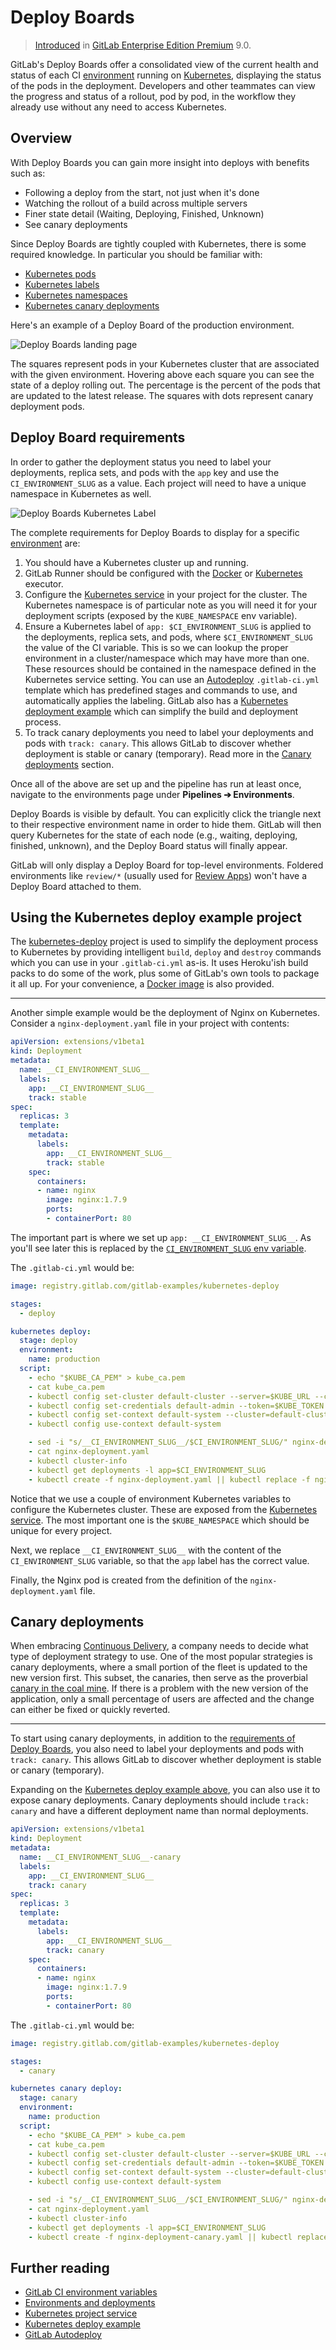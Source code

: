 # Deploy Boards

> [Introduced][ce-1589] in [GitLab Enterprise Edition Premium][ee] 9.0.

GitLab's Deploy Boards offer a consolidated view of the current health and
status of each CI [environment] running on [Kubernetes], displaying the status
of the pods in the deployment. Developers and other teammates can view the
progress and status of a rollout, pod by pod, in the workflow they already use
without any need to access Kubernetes.

## Overview

With Deploy Boards you can gain more insight into deploys with benefits such as:

- Following a deploy from the start, not just when it's done
- Watching the rollout of a build across multiple servers
- Finer state detail (Waiting, Deploying, Finished, Unknown)
- See canary deployments

Since Deploy Boards are tightly coupled with Kubernetes, there is some required
knowledge. In particular you should be familiar with:

- [Kubernetes pods](https://kubernetes.io/docs/user-guide/pods)
- [Kubernetes labels](https://kubernetes.io/docs/concepts/overview/working-with-objects/labels/)
- [Kubernetes namespaces](https://kubernetes.io/docs/user-guide/namespaces/)
- [Kubernetes canary deployments](https://kubernetes.io/docs/concepts/cluster-administration/manage-deployment/#canary-deployments)

Here's an example of a Deploy Board of the production environment.

![Deploy Boards landing page](img/deploy_boards_landing_page.png)

The squares represent pods in your Kubernetes cluster that are associated with
the given environment. Hovering above each square you can see the state of a
deploy rolling out. The percentage is the percent of the pods that are updated
to the latest release. The squares with dots represent canary deployment pods.

## Deploy Board requirements

In order to gather the deployment status you need to label your deployments,
replica sets, and pods with the `app` key and use the `CI_ENVIRONMENT_SLUG` as
a value. Each project will need to have a unique namespace in Kubernetes as well.

![Deploy Boards Kubernetes Label](img/deploy_boards_kubernetes_label.png)

The complete requirements for Deploy Boards to display for a specific [environment] are:

1. You should have a Kubernetes cluster up and running.
1. GitLab Runner should be configured with the [Docker][docker-exec] or
   [Kubernetes][kube-exec] executor.
1. Configure the [Kubernetes service][kube-service] in your project for the
   cluster. The Kubernetes namespace is of particular note as you will need it
   for your deployment scripts (exposed by the `KUBE_NAMESPACE` env variable).
1. Ensure a Kubernetes label of `app: $CI_ENVIRONMENT_SLUG` is applied to the
   deployments, replica sets, and pods, where `$CI_ENVIRONMENT_SLUG` the value
   of the CI variable. This is so we can lookup the proper environment in a
   cluster/namespace which may have more than one. These resources should be
   contained in the namespace defined in the Kubernetes service setting.
   You can use an [Autodeploy] `.gitlab-ci.yml` template which has predefined
   stages and commands to use, and automatically applies the labeling. GitLab
   also has a [Kubernetes deployment example](#using-the-kubernetes-deploy-example-project)
   which can simplify the build and deployment process.
1. To track canary deployments you need to label your deployments and pods
   with `track: canary`. This allows GitLab to discover whether deployment
   is stable or canary (temporary). Read more in the [Canary deployments](#canary-deployments)
   section.

Once all of the above are set up and the pipeline has run at least once,
navigate to the environments page under **Pipelines ➔ Environments**.

Deploy Boards is visible by default. You can explicitly click
the triangle next to their respective environment name in order to hide them.
GitLab will then query Kubernetes for the state of each node (e.g., waiting,
deploying, finished, unknown), and the Deploy Board status will finally appear.

GitLab will only display a Deploy Board for top-level environments. Foldered
environments like `review/*` (usually used for [Review Apps]) won't have a
Deploy Board attached to them.

## Using the Kubernetes deploy example project

The [kubernetes-deploy][kube-deploy] project is used to simplify the deployment
process to Kubernetes by providing intelligent `build`, `deploy` and `destroy`
commands which you can use in your `.gitlab-ci.yml` as-is. It uses Heroku'ish
build packs to do some of the work, plus some of GitLab's own tools to package
it all up. For your convenience, a [Docker image][kube-image] is also provided.

---

Another simple example would be the deployment of Nginx on Kubernetes.
Consider a `nginx-deployment.yaml` file in your project with contents:

```yaml
apiVersion: extensions/v1beta1
kind: Deployment
metadata:
  name: __CI_ENVIRONMENT_SLUG__
  labels:
    app: __CI_ENVIRONMENT_SLUG__
    track: stable
spec:
  replicas: 3
  template:
    metadata:
      labels:
        app: __CI_ENVIRONMENT_SLUG__
        track: stable
    spec:
      containers:
      - name: nginx
        image: nginx:1.7.9
        ports:
        - containerPort: 80
```

The important part is where we set up `app: __CI_ENVIRONMENT_SLUG__`. As you'll
see later this is replaced by the [`CI_ENVIRONMENT_SLUG` env variable][variables].

The `.gitlab-ci.yml` would be:

```yaml
image: registry.gitlab.com/gitlab-examples/kubernetes-deploy

stages:
  - deploy

kubernetes deploy:
  stage: deploy
  environment:
    name: production
  script:
    - echo "$KUBE_CA_PEM" > kube_ca.pem
    - cat kube_ca.pem
    - kubectl config set-cluster default-cluster --server=$KUBE_URL --certificate-authority="$(pwd)/kube_ca.pem"
    - kubectl config set-credentials default-admin --token=$KUBE_TOKEN
    - kubectl config set-context default-system --cluster=default-cluster --user=default-admin --namespace $KUBE_NAMESPACE
    - kubectl config use-context default-system

    - sed -i "s/__CI_ENVIRONMENT_SLUG__/$CI_ENVIRONMENT_SLUG/" nginx-deployment.yaml
    - cat nginx-deployment.yaml
    - kubectl cluster-info
    - kubectl get deployments -l app=$CI_ENVIRONMENT_SLUG
    - kubectl create -f nginx-deployment.yaml || kubectl replace -f nginx-deployment.yaml
```

Notice that we use a couple of environment Kubernetes variables to configure
the Kubernetes cluster. These are exposed from the
[Kubernetes service](integrations/kubernetes.md#deployment-variables).
The most important one is the `$KUBE_NAMESPACE` which should be unique for
every project.

Next, we replace `__CI_ENVIRONMENT_SLUG__` with the content of the
`CI_ENVIRONMENT_SLUG` variable, so that the `app` label has the correct value.

Finally, the Nginx pod is created from the definition of the
`nginx-deployment.yaml` file.

## Canary deployments

When embracing [Continuous Delivery](https://en.wikipedia.org/wiki/Continuous_delivery),
a company needs to decide what type of deployment strategy to use. One of the
most popular strategies is canary deployments, where a small portion of the fleet
is updated to the new version first. This subset, the canaries, then serve as
the proverbial [canary in the coal mine](https://en.wiktionary.org/wiki/canary_in_a_coal_mine).
If there is a problem with the new version of the application, only a small
percentage of users are affected and the change can either be fixed or quickly
reverted.

---

To start using canary deployments, in addition to the
[requirements of Deploy Boards](#deploy-boards-requirements), you also need
to label your deployments and pods with `track: canary`. This allows GitLab to
discover whether deployment is stable or canary (temporary).

Expanding on the [Kubernetes deploy example above](#using-the-kubernetes-deploy-example-project),
you can also use it to expose canary deployments. Canary deployments should
include `track: canary` and have a different deployment name than normal
deployments.

```yaml
apiVersion: extensions/v1beta1
kind: Deployment
metadata:
  name: __CI_ENVIRONMENT_SLUG__-canary
  labels:
    app: __CI_ENVIRONMENT_SLUG__
    track: canary
spec:
  replicas: 3
  template:
    metadata:
      labels:
        app: __CI_ENVIRONMENT_SLUG__
        track: canary
    spec:
      containers:
      - name: nginx
        image: nginx:1.7.9
        ports:
        - containerPort: 80
```

The `.gitlab-ci.yml` would be:

```yaml
image: registry.gitlab.com/gitlab-examples/kubernetes-deploy

stages:
  - canary

kubernetes canary deploy:
  stage: canary
  environment:
    name: production
  script:
    - echo "$KUBE_CA_PEM" > kube_ca.pem
    - cat kube_ca.pem
    - kubectl config set-cluster default-cluster --server=$KUBE_URL --certificate-authority="$(pwd)/kube_ca.pem"
    - kubectl config set-credentials default-admin --token=$KUBE_TOKEN
    - kubectl config set-context default-system --cluster=default-cluster --user=default-admin --namespace $KUBE_NAMESPACE
    - kubectl config use-context default-system

    - sed -i "s/__CI_ENVIRONMENT_SLUG__/$CI_ENVIRONMENT_SLUG/" nginx-deployment.yaml
    - cat nginx-deployment.yaml
    - kubectl cluster-info
    - kubectl get deployments -l app=$CI_ENVIRONMENT_SLUG
    - kubectl create -f nginx-deployment-canary.yaml || kubectl replace -f nginx-deployment-canary.yaml
```

## Further reading

- [GitLab CI environment variables][variables]
- [Environments and deployments][environment]
- [Kubernetes project service][kube-service]
- [Kubernetes deploy example][kube-deploy]
- [GitLab Autodeploy][autodeploy]

[ce-1589]: https://gitlab.com/gitlab-org/gitlab-ee/issues/1589 "Deploy Boards intial issue"
[ee]: https://about.gitlab.com/gitlab-ee/ "GitLab Enterprise Edition landing page"
[kube-deploy]: https://gitlab.com/gitlab-examples/kubernetes-deploy "Kubernetes deploy example project"
[kubernetes]: https://kubernetes.io "Kubernetes website"
[environment]: ../../ci/environments.md "Environments and deployments documentation"
[docker-exec]: https://docs.gitlab.com/runner/executors/docker.html "GitLab Runner Docker executor"
[kube-exec]: https://docs.gitlab.com/runner/executors/kubernetes.html "GitLab Runner Kubernetes executor"
[kube-service]: integrations/kubernetes.md "Kubernetes project service"
[review apps]: ../../ci/review_apps/index.md "Review Apps documentation"
[variables]: ../../ci/variables/README.md "GitLab CI variables"
[autodeploy]: ../../ci/autodeploy/index.md "GitLab Autodeploy"
[kube-image]: https://gitlab.com/gitlab-examples/kubernetes-deploy/container_registry "Kubernetes deploy Container Registry"
